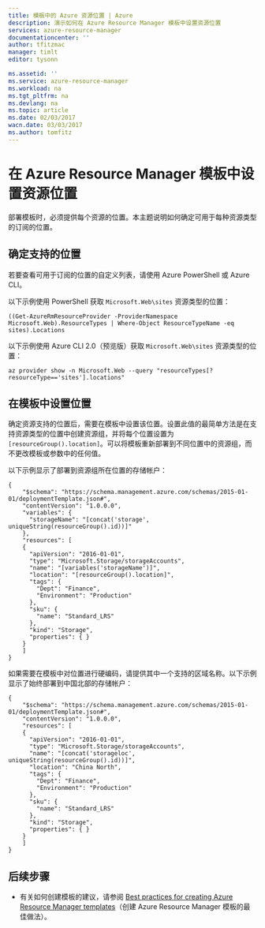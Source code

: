 ```yaml
---
title: 模板中的 Azure 资源位置 | Azure
description: 演示如何在 Azure Resource Manager 模板中设置资源位置
services: azure-resource-manager
documentationcenter: ''
author: tfitzmac
manager: timlt
editor: tysonn

ms.assetid: ''
ms.service: azure-resource-manager
ms.workload: na
ms.tgt_pltfrm: na
ms.devlang: na
ms.topic: article
ms.date: 02/03/2017
wacn.date: 03/03/2017
ms.author: tomfitz
---
```


# 在 Azure Resource Manager 模板中设置资源位置
部署模板时，必须提供每个资源的位置。本主题说明如何确定可用于每种资源类型的订阅的位置。

## 确定支持的位置

<!-- regions/services not supported on Azure.cn-->
<!--有关每种资源类型支持的位置的完整列表，请参阅[可用产品（按区域）](https://azure.microsoft.com/regions/services/)。但是，你的订阅可能无法访问该列表中的所有位置。-->
若要查看可用于订阅的位置的自定义列表，请使用 Azure PowerShell 或 Azure CLI。

以下示例使用 PowerShell 获取 `Microsoft.Web\sites` 资源类型的位置：

```
((Get-AzureRmResourceProvider -ProviderNamespace Microsoft.Web).ResourceTypes | Where-Object ResourceTypeName -eq sites).Locations
```

以下示例使用 Azure CLI 2.0（预览版）获取 `Microsoft.Web\sites` 资源类型的位置：

```
az provider show -n Microsoft.Web --query "resourceTypes[?resourceType=='sites'].locations"
```

## 在模板中设置位置

确定资源支持的位置后，需要在模板中设置该位置。设置此值的最简单方法是在支持资源类型的位置中创建资源组，并将每个位置设置为 `[resourceGroup().location]`。可以将模板重新部署到不同位置中的资源组，而不更改模板或参数中的任何值。

以下示例显示了部署到资源组所在位置的存储帐户：

```
{
    "$schema": "https://schema.management.azure.com/schemas/2015-01-01/deploymentTemplate.json#",
    "contentVersion": "1.0.0.0",
    "variables": {
      "storageName": "[concat('storage', uniqueString(resourceGroup().id))]"
    },
    "resources": [
    {
      "apiVersion": "2016-01-01",
      "type": "Microsoft.Storage/storageAccounts",
      "name": "[variables('storageName')]",
      "location": "[resourceGroup().location]",
      "tags": {
        "Dept": "Finance",
        "Environment": "Production"
      },
      "sku": {
        "name": "Standard_LRS"
      },
      "kind": "Storage",
      "properties": { }
    }
    ]
}
```

如果需要在模板中对位置进行硬编码，请提供其中一个支持的区域名称。以下示例显示了始终部署到中国北部的存储帐户：

```
{
    "$schema": "https://schema.management.azure.com/schemas/2015-01-01/deploymentTemplate.json#",
    "contentVersion": "1.0.0.0",
    "resources": [
    {
      "apiVersion": "2016-01-01",
      "type": "Microsoft.Storage/storageAccounts",
      "name": "[concat('storageloc', uniqueString(resourceGroup().id))]",
      "location": "China North",
      "tags": {
        "Dept": "Finance",
        "Environment": "Production"
      },
      "sku": {
        "name": "Standard_LRS"
      },
      "kind": "Storage",
      "properties": { }
    }
    ]
}
```

## 后续步骤
* 有关如何创建模板的建议，请参阅 [Best practices for creating Azure Resource Manager templates](./resource-manager-template-best-practices.md)（创建 Azure Resource Manager 模板的最佳做法）。

<!---HONumber=Mooncake_0227_2017-->
<!-- Update_Description: new articles about how to set the location in the template of azure resource manager-->